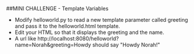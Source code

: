 ##MINI CHALLENGE - Template Variables
* Modify helloworld.py to read a new template parameter called greeting and pass it to the helloworld.html template. 
* Edit your HTML so that it displays the greeting and the name.
* A url like http://localhost:8080/helloworld?name=Norah&greeting=Howdy should say "Howdy Norah!"
